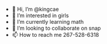 - 👋 Hi, I’m @kingcae
- 👀 I’m interested in girls
- 🌱 I’m currently learning math
- 💞️ I’m looking to collaborate on snap
- 📫 How to reach me 267-528-6318

<!---
27ckwalters/27ckwalters is a ✨ special ✨ repository because its `README.md` (this file) appears on your GitHub profile.
You can click the Preview link to take a look at your changes.
--->
